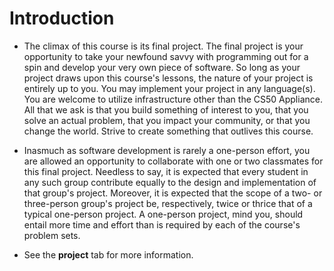 # Introduction

* The climax of this course is its final project. The final project is your 
  opportunity to take your newfound savvy with programming out for a spin 
  and develop your very own piece of software. So long as your project draws 
  upon this course's lessons, the nature of your project is entirely up to you. 
  You may implement your project in any language(s). You are welcome to utilize 
  infrastructure other than the CS50 Appliance. All that we ask is that you 
  build something of interest to you, that you solve an actual problem, that you
  impact your community, or that you change the world. Strive to create 
  something that outlives this course.

* Inasmuch as software development is rarely a one-person effort, you are 
  allowed an opportunity to collaborate with one or two classmates for this 
  final project. Needless to say, it is expected that every student in any such 
  group contribute equally to the design and implementation of that group's 
  project. Moreover, it is expected that the scope of a two- or three-person 
  group's project be, respectively, twice or thrice that of a typical one-person
  project. A one-person project, mind you, should entail more time and effort 
  than is required by each of the course's problem sets.
  
* See the **project** tab for more information.